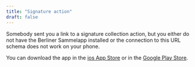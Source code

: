 ```yaml
---
title: "Signature action"
draft: false
---
```

Somebody sent you a link to a signature collection action, but you either do not have the Berliner Sammelapp installed or the connection to this URL schema does not work on your phone.

You can download the app in the [ios App Store](https://apps.apple.com/us/app/berliner-sammel-app/id1619980654) or in the [Google Play Store](https://play.google.com/store/apps/details?id=berlin.sammelapp).